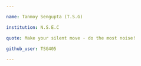 ```yaml
---

name: Tanmoy Sengupta (T.S.G)

institution: N.S.E.C

quote: Make your silent move - do the most noise!

github_user: TSG405

---
```

